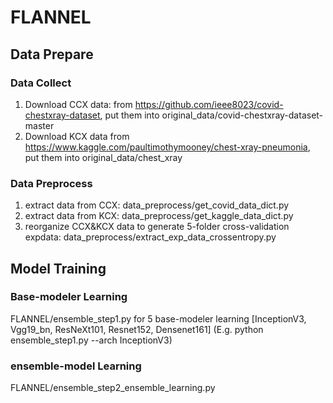 # FLANNEL

## Data Prepare
### Data Collect
1. Download CCX data: from https://github.com/ieee8023/covid-chestxray-dataset, put them into original_data/covid-chestxray-dataset-master
2. Download KCX data from https://www.kaggle.com/paultimothymooney/chest-xray-pneumonia, put them into original_data/chest_xray
### Data Preprocess
1. extract data from CCX: data_preprocess/get_covid_data_dict.py 
2. extract data from KCX: data_preprocess/get_kaggle_data_dict.py
3. reorganize CCX&KCX data to generate 5-folder cross-validation expdata: data_preprocess/extract_exp_data_crossentropy.py

## Model Training
### Base-modeler Learning
FLANNEL/ensemble_step1.py for 5 base-modeler learning [InceptionV3, Vgg19_bn, ResNeXt101, Resnet152, Densenet161]
(E.g. python ensemble_step1.py --arch InceptionV3)

### ensemble-model Learning
FLANNEL/ensemble_step2_ensemble_learning.py
